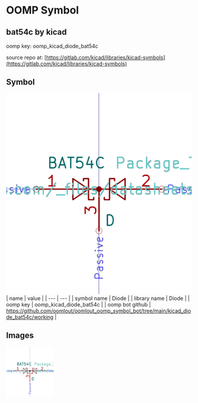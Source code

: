 # OOMP Symbol  
## bat54c  by kicad  
  
oomp key: oomp_kicad_diode_bat54c  
  
source repo at: [https://gitlab.com/kicad/libraries/kicad-symbols](https://gitlab.com/kicad/libraries/kicad-symbols)  
## Symbol  
  
[![working.png](working_600.png)](working.png)  
| name | value | 
| --- | --- | 
| symbol name | Diode | 
| library name | Diode | 
| oomp key | oomp_kicad_diode_bat54c | 
| oomp bot github | https://github.com/oomlout/oomlout_oomp_symbol_bot/tree/main/kicad_diode_bat54c/working | 
## Images  
  
[![working.png](working_140.png)](working.png)  
